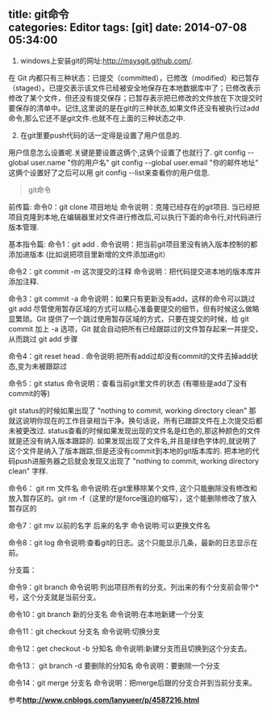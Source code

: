 title: git命令			
categories: Editor
tags: [git]
date: 2014-07-08 05:34:00
---

1. windows上安装git的网址:http://msysgit.github.com/.

在 Git 内都只有三种状态：已提交（committed），已修改（modified）和已暂存（staged）。已提交表示该文件已经被安全地保存在本地数据库中了；已修改表示修改了某个文件，但还没有提交保存；已暂存表示把已修改的文件放在下次提交时要保存的清单中。记住,这里说的是在git的三种状态,如果文件还没有被执行过add命令,那么它还不是git文件.也就不在上面的三种状态之中.
 
2. 在git里要push代码的话一定得是设置了用户信息的.

用户信息怎么设置呢.关键是要设置这俩个,这俩个设置了也就行了.
git config --global user.name "你的用户名"
git config --global user.email "你的邮件地址"
这俩个设置好了之后可以用 git config --list来查看你的用户信息.

> git命令

前传篇:
命令0：git clone 项目地址
命令说明：克隆已经存在的git项目.
当已经把项目克隆到本地,在编辑器里对文件进行修改后,可以执行下面的命令行,对代码进行版本管理.
 
基本指令篇:
命令1：git add .
命令说明：把当前git项目里没有纳入版本控制的都添加进版本 (比如说把项目里新增的文件添加进git）
 
命令2：git commit -m 这次提交的注释
命令说明：把代码提交进本地的版本库并添加注释.
 
命令3：git commit -a
命令说明：如果只有更新没有add，这样的命令可以跳过git add
尽管使用暂存区域的方式可以精心准备要提交的细节，但有时候这么做略显繁琐。Git 提供了一个跳过使用暂存区域的方式，只要在提交的时候，给 git commit 加上 -a 选项，Git 就会自动把所有已经跟踪过的文件暂存起来一并提交，从而跳过 git add 步骤
 
命令4：git reset head .
命令说明:把所有add过却没有commit的文件去掉add状态,变为未被跟踪过
 
命令5：git status
命令说明：查看当前git里文件的状态
(有哪些是add了没有commit的等)

git status的时候如果出现了 "nothing to commit, working directory clean" 那就这说明你现在的工作目录相当干净。换句话说，所有已跟踪文件在上次提交后都未被更改过.
status查看的时候如果发现出现的文件名是红色的,那这种颜色的文件就是还没有纳入版本跟踪的.
如果发现出现了文件名,并且是绿色字体的,就说明了这个文件是纳入了版本跟踪,但是还没有commit到本地的git版本库的.
把本地的代码push进服务器之后就会发现又出现了 "nothing to commit, working directory clean" 字样.
 
命令6： git rm 文件名
命令说明:在git里移除某个文件, 这个只能删除没有修改和放入暂存区的。git rm -f（这里的f是force强迫的缩写），这个能删除修改了放入暂存区的
 
命令7：git mv 以前的名字 后来的名字
命令说明:可以更换文件名
 
命令8：git log
命令说明:查看git的日志。这个只能显示几条，最新的日志显示在前。
 
分支篇：
 
命令9：git branch
命令说明:列出项目所有的分支。列出来的有个分支前会带个*号，这个分支就是当前分支。
 
命令10：git branch 新的分支名
命令说明:在本地新建一个分支
 
命令11：git checkout 分支名
命令说明:切换分支
 
命令12：get checkout -b 分知名
命令说明:新建分支而且切换到这个分支去。
 
命令13： git branch -d 要删除的分知名
命令说明：要删除一个分支
 
命令14：git merge 分支名
命令说明：把merge后跟的分支合并到当前分支来。


参考**http://www.cnblogs.com/lanyueer/p/4587216.html**
 
